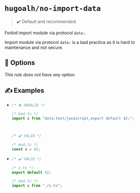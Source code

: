 # `hugoalh/no-import-data`

> ✔️ Default and recommended.

Forbid import module via protocol `data:`.

Import module via protocol `data:` is a bad practice as it is hard to maintenance and not secure.

## 🔧 Options

*This rule does not have any option.*

## ✍️ Examples

- ```ts
  /* ❌ INVALID */

  /* mod.ts */
  import x from "data:text/javascript,export default 42;";



  /* ✔️ VALID */

  /* mod.ts */
  const x = 42;
  ```
- ```ts
  /* ✔️ VALID */

  /* x.ts */
  export default 42;

  /* mod.ts */
  import x from "./x.ts";
  ```
